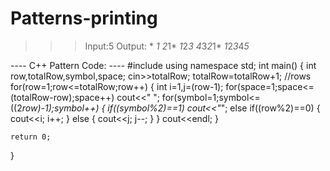 # Patterns-printing
>>> Input:5
>>> Output:
                 *
                *1*
               *2*1*
              *1*2*3*
             *4*3*2*1*
            *1*2*3*4*5*

---- C++ Pattern Code: ----
#include<iostream>
using namespace std;
int main()
{
    int row,totalRow,symbol,space;
    cin>>totalRow;
    totalRow=totalRow+1;
    //rows
    for(row=1;row<=totalRow;row++)
    {
        int i=1,j=(row-1);
        for(space=1;space<=(totalRow-row);space++)
            cout<<" ";
        for(symbol=1;symbol<=((2*row)-1);symbol++)
        {
           if((symbol%2)==1)
                cout<<"*";
           else
                if((row%2)==0)
                {
                    cout<<i;
                    i++;
                }
                else
                {
                    cout<<j;
                    j--;
                }
        }
        cout<<endl;
    }
    
    return 0;
}
